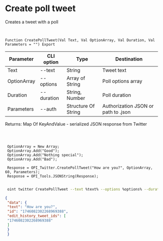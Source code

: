 ﻿---
sidebar_position: 5
---

# Create poll tweet
 Creates a tweet with a poll


<br/>


`Function CreatePollTweet(Val Text, Val OptionArray, Val Duration, Val Parameters = "") Export`

 | Parameter | CLI option | Type | Destination |
 |-|-|-|-|
 | Text | --text | String | Tweet text |
 | OptionArray | --options | Array of String | Poll options array |
 | Duration | --duration | String, Number | Poll duration |
 | Parameters | --auth | Structure Of String | Authorization JSON or path to .json |

 
 Returns: Map Of KeyAndValue - serialized JSON response from Twitter

<br/>




```bsl title="Code example"
 
 OptionArray = New Array;
 OptionArray.Add("Good");
 OptionArray.Add("Nothing special");
 OptionArray.Add("Bad");
 
 Response = OPI_Twitter.CreatePollTweet("How are you?", OptionArray, 60, Parameters);
 Response = OPI_Tools.JSONString(Response);
```
	


```sh title="CLI command example"
 
 oint twitter CreatePollTweet --text %text% --options %options% --duration %duration% --auth %auth%

```

```json title="Result"
{
 "data": {
 "text": "How are you?",
 "id": "1746082302268969388",
 "edit_history_tweet_ids": [
 "1746082302268969388"
 ]
 }
 }
```
